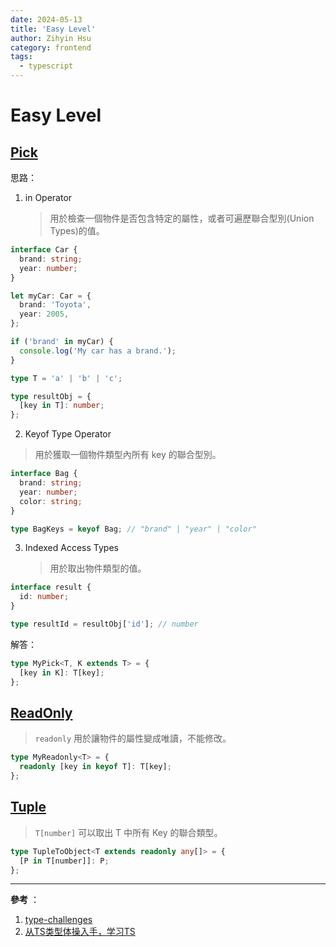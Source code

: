 ```yaml
---
date: 2024-05-13
title: 'Easy Level'
author: Zihyin Hsu
category: frontend
tags:
  - typescript
---
```


# Easy Level

## [Pick](https://github.com/type-challenges/type-challenges/blob/main/questions/00004-easy-pick/README.zh-CN.md)

思路：

1. in Operator
   > 用於檢查一個物件是否包含特定的屬性，或者可遍歷聯合型別(Union Types)的值。

```ts
interface Car {
  brand: string;
  year: number;
}

let myCar: Car = {
  brand: 'Toyota',
  year: 2005,
};

if ('brand' in myCar) {
  console.log('My car has a brand.');
}
```

```ts
type T = 'a' | 'b' | 'c';

type resultObj = {
  [key in T]: number;
};
```

2. Keyof Type Operator

> 用於獲取一個物件類型內所有 key 的聯合型別。

```ts
interface Bag {
  brand: string;
  year: number;
  color: string;
}

type BagKeys = keyof Bag; // "brand" | "year" | "color"
```

3. Indexed Access Types
   > 用於取出物件類型的值。

```ts
interface result {
  id: number;
}

type resultId = resultObj['id']; // number
```

解答：

```ts
type MyPick<T, K extends T> = {
  [key in K]: T[key];
};
```

## [ReadOnly](https://github.com/type-challenges/type-challenges/blob/main/questions/00007-easy-readonly/README.zh-CN.md)

> `readonly` 用於讓物件的屬性變成唯讀，不能修改。

```ts
type MyReadonly<T> = {
  readonly [key in keyof T]: T[key];
};
```

## [Tuple](https://tsch.js.org/11/zh-CN)

> `T[number]` 可以取出 T 中所有 Key 的聯合類型。

```ts
type TupleToObject<T extends readonly any[]> = {
  [P in T[number]]: P;
};
```

---

**參考** ：

1. [type-challenges](https://github.com/type-challenges/type-challenges/blob/main/README.zh-CN.md)
2. [从TS类型体操入手，学习TS](https://juejin.cn/post/7265996663406968844)
